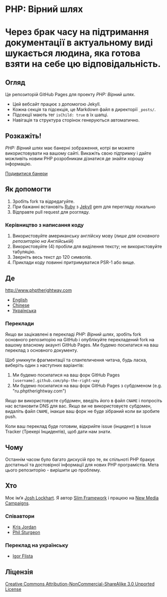 # PHP: Вірний шлях
# Через брак часу на підтримання документації в актуальному виді шукається людина, яка готова взяти на себе цю відповідальність.

## Огляд

Це репозиторій GitHub Pages для проекту _PHP: Вірний шлях_.

* Цей вебсайт працює з допомогою Jekyll.
* Кожна секція та підсекція, це Markdown файл в директорії `_posts/`.
* Підсекції мають тег `isChild: true` в їх шапці.
* Навігація та структура сторінок генеруються автоматично.

## Розкажіть!

_PHP: Вірний шлях_ має банерні зображення, котрі ви можете використовувати на вашому сайті. Викажіть свою підтримку і дайте можливіть новим PHP розробникам дізнатися де знайти хорошу інформацію.

[Подивитися банери](http://www.phptherightway.com/banners.html)

## Як допомогти

1. Зробіть fork та відредагуйте.
2. При бажанні встановіть [Ruby](https://rvm.io/rvm/install/) з [Jekyll](https://github.com/mojombo/jekyll/) gem для перегляду локально
3. Відправте pull request для розгляду.

### Керівництво з написання коду

1. Використовуйте американську англійску мову (*лише для основного репозиторію на Англійській*)
2. Використовуйте (4) пробіли для виділення тексту; не використовуйте табуляцію.
3. Зверніть весь текст до 120 символів.
4. Приклади коду повинні притримуватися PSR-1 або вище.

## Де

<http://www.phptherightway.com>

* [English](http://www.phptherightway.com)
* [Chinese](http://wulijun.github.com/php-the-right-way)
* [Українська](http://iflista.github.com/php-the-right-way)

### Переклади

Якщо ви зацікавлені в перекладі _PHP: Вірний шлях_, зробіть fork основного репозиторію на GitHub і опублікуйте перекладений fork на вашому власному акаунті GitHub Pages. Ми будемо посилатися на ваш переклад з основного документу.

Щоб уникнути фрагментації та спантеличення читача, будь ласка, виберіть один з наступних варіантів:

1. Ми будемо посилатися на ваш форк GitHub Pages `[username].github.com/php-the-right-way`
2. Ми будемо посилатися на ваш форк GitHub Pages з субдоменом (e.g. "ru.phptherightway.com")

Якщо ви використовуєте субдомен, введіть його в файл `CNAME` і попросіть нас встановити DNS для вас. Якщо ви не використовуєте субдомен, видаліть файл `CNAME`, інакше ваш форк не буде зібраний коли ви зробите push.

Коли ваш переклад буде готовим, відкрийте issue (інцидент) в Issue Tracker (Трекері Інцидентів), щоб дати нам знати.

## Чому

Останнім часом було багато дискусій про те, як спільноті PHP бракує достатньої та достовірної інформації для нових PHP програмістів. Мета цього репозиторію - вирішити цю проблему.

## Хто

Моє ім’я [Josh Lockhart](http://twitter.com/codeguy). Я автор [Slim Framework](http://www.slimframework.com/) і працюю на [New Media Campaigns](http://www.newmediacampaigns.com/).

### Співавтори

* [Kris Jordan](http://krisjordan.com/)
* [Phil Sturgeon](http://philsturgeon.co.uk/)

### Переклад на українську

* [Igor Flista](http://twitter.com/iflista)

## Ліцензія

[Creative Commons Attribution-NonCommercial-ShareAlike 3.0 Unported License](http://creativecommons.org/licenses/by-nc-sa/3.0/)
